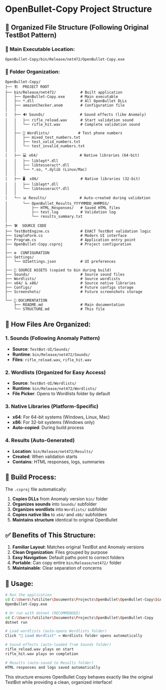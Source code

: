# OpenBullet-Copy Project Structure

## 📁 Organized File Structure (Following Original TestBot Pattern)

### 🎯 **Main Executable Location:**
```
OpenBullet-Copy/bin/Release/net472/OpenBullet-Copy.exe
```

### 📂 **Folder Organization:**

```
OpenBullet-Copy/
├── 🏗️  PROJECT ROOT
├── bin/Release/net472/           # Built application
│   ├── OpenBullet-Copy.exe       # Main executable
│   ├── *.dll                     # All OpenBullet DLLs
│   ├── amazonChecker.anom        # Configuration file
│   │
│   ├── 🔊 Sounds/                # Sound effects (like Anomaly)
│   │   ├── rifle_reload.wav      # Start validation sound
│   │   └── rifle_hit.wav         # Complete validation sound
│   │
│   ├── 📄 Wordlists/             # Test phone numbers
│   │   ├── mixed_test_numbers.txt
│   │   ├── test_valid_numbers.txt
│   │   └── test_invalid_numbers.txt
│   │
│   ├── 💻 x64/                   # Native libraries (64-bit)
│   │   ├── liblept*.dll
│   │   ├── libtesseract*.dll
│   │   └── *.so, *.dylib (Linux/Mac)
│   │
│   ├── 🖥️  x86/                   # Native libraries (32-bit)
│   │   ├── liblept*.dll
│   │   └── libtesseract*.dll
│   │
│   └── 📊 Results/               # Auto-created during validation
│       └── OpenBullet_Results_YYYYMMDD_HHMMSS/
│           ├── HTML_Responses/   # Saved HTML files
│           ├── test.log          # Validation log
│           └── results_summary.txt
│
├── 🛠️  SOURCE CODE
├── TestBotEngine.cs              # EXACT TestBot validation logic
├── SimpleForm.cs                 # Modern UI interface
├── Program.cs                    # Application entry point
├── OpenBullet-Copy.csproj        # Project configuration
│
├── ⚙️  CONFIGURATION
├── Settings/
│   └── UISettings.json           # UI preferences
│
├── 📁 SOURCE ASSETS (copied to bin during build)
├── Sounds/                       # Source sound files
├── Wordlists/                    # Source wordlists
├── x64/ & x86/                   # Source native libraries
├── Configs/                      # Future configs storage
├── Screenshots/                  # Future screenshots storage
│
└── 📖 DOCUMENTATION
    ├── README.md                 # Main documentation
    └── STRUCTURE.md              # This file
```

## 🚀 **How Files Are Organized:**

### 1. **Sounds** (Following Anomaly Pattern)
- **Source**: `TestBot-UI/Sounds/`
- **Runtime**: `bin/Release/net472/Sounds/`
- **Files**: `rifle_reload.wav`, `rifle_hit.wav`

### 2. **Wordlists** (Organized for Easy Access)
- **Source**: `TestBot-UI/Wordlists/`
- **Runtime**: `bin/Release/net472/Wordlists/`
- **File Picker**: Opens to Wordlists folder by default

### 3. **Native Libraries** (Platform-Specific)
- **x64**: For 64-bit systems (Windows, Linux, Mac)
- **x86**: For 32-bit systems (Windows only)
- **Auto-copied**: During build process

### 4. **Results** (Auto-Generated)
- **Location**: `bin/Release/net472/Results/`
- **Created**: When validation starts
- **Contains**: HTML responses, logs, summaries

## 🔧 **Build Process:**

The `.csproj` file automatically:
1. **Copies DLLs** from Anomaly version `bin/` folder
2. **Organizes sounds** into `Sounds/` subfolder
3. **Organizes wordlists** into `Wordlists/` subfolder
4. **Copies native libs** to `x64/` and `x86/` subfolders
5. **Maintains structure** identical to original OpenBullet

## ✅ **Benefits of This Structure:**

1. **Familiar Layout**: Matches original TestBot and Anomaly versions
2. **Clean Organization**: Files grouped by purpose
3. **Easy Navigation**: Default paths point to correct folders
4. **Portable**: Can copy entire `bin/Release/net472/` folder
5. **Maintainable**: Clear separation of concerns

## 🎯 **Usage:**

```bash
# Run the application
cd C:\Users\futiliter\Documents\Projects\OpenBullet\OpenBullet-Copy\bin\Release\net472
OpenBullet-Copy.exe

# Or run with dotnet (RECOMMENDED)
cd C:\Users\futiliter\Documents\Projects\OpenBullet\OpenBullet-Copy
dotnet run

# Load wordlists (auto-opens Wordlists folder)
Click "📁 Load Wordlist" → Wordlists folder opens automatically

# Sound effects (auto-loaded from Sounds folder)
rifle_reload.wav plays on start
rifle_hit.wav plays on completion

# Results (auto-saved to Results folder)
HTML responses and logs saved automatically
```

This structure ensures OpenBullet Copy behaves exactly like the original TestBot while providing a clean, organized interface!
